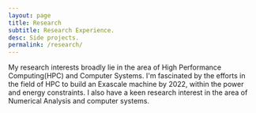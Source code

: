 ```yaml
---
layout: page
title: Research
subtitle: Research Experience.
desc: Side projects.
permalink: /research/
---
```


<p>
My research interests broadly lie in the area of High Performance Computing(HPC) and Computer Systems. I'm fascinated by the efforts in the field of HPC to build an Exascale machine by 2022, within the power and energy constraints. I also have a keen research interest in the area of Numerical Analysis and computer systems.
</p>

